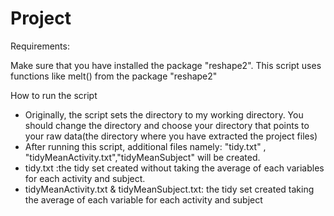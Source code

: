 Project
======================
<p>Requirements:</p>
<p>Make sure that you have installed the package "reshape2". This script uses functions like melt() from the package "reshape2"</p>

<p>How to run the script</p>
<ul>
<li>Originally, the script sets the directory to my working directory. You should change the directory and choose your directory that points to your raw data(the directory where you have extracted the project files)</li>
<li> After running this script, additional files namely: "tidy.txt" , "tidyMeanActivity.txt","tidyMeanSubject" will be created.</li>

<li>tidy.txt :the tidy set created without taking the average of each variables for each activity and subject.</li>
<li>tidyMeanActivity.txt & tidyMeanSubject.txt: the tidy set created taking the average of each variable for each activity and subject</li>
</ul>
